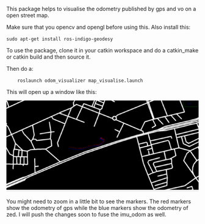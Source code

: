 This package helps to visualise the odometry published by gps and vo on a open street map. 

Make sure that you opencv and opengl before using this. Also install this:

	sudo apt-get install ros-indigo-geodesy

To use the package, clone it in your catkin workspace and do a catkin_make or catkin build and then source it. 

Then do a: 	

		roslaunch odom_visualizer map_visualise.launch



This will open up a window like this:


![Alt text](resources/map_example.png)



You might need to zoom in a little bit to see the markers. The red markers show the odometry of gps while the blue markers show the odometry of zed. I will push the changes soon to fuse the imu_odom as well. 
